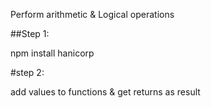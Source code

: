 Perform arithmetic & Logical operations

##Step 1:

npm install hanicorp

#step 2:

add values to functions & get returns as result